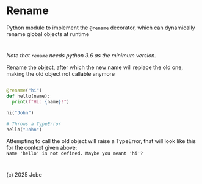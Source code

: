 # Rename

Python module to implement the `@rename` decorator, 
which can dynamically rename global objects at runtime

#
*Note that `rename` needs python 3.6 as the minimum version.*

Rename the object, after which the new name will replace the old one,
making the old object not callable anymore
```python

@rename("hi")
def hello(name):
  print(f"Hi: {name}!")

hi("John")

# Throws a TypeError
hello("John")
```
Attempting to call the old object will raise a TypeError,
that will look like this for the context given above:  
`Name 'hello' is not defined. Maybe you meant 'hi'?`
  


#

(c) 2025 Jobe
